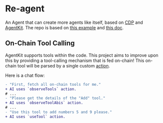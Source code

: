 # Re-agent

An Agent that can create more agents like itself, based on [CDP](https://portal.cdp.coinbase.com/) and [AgentKit](https://docs.cdp.coinbase.com/agentkit/docs/welcome). The repo is based on [this example](https://docs.cdp.coinbase.com/agentkit/docs/quickstart#starting-from-scratch-with-langchain) and [this doc](https://docs.cdp.coinbase.com/agentkit/docs/add-agent-capabilities#add-custom-functionality-using-ai-or-manually).

## On-Chain Tool Calling

AgentKit supports tools within the code. This project aims to improve upon this by providing a tool-calling mechanism that is fed on-chain! This on-chain tool will be parsed by a single custom [action](https://github.com/coinbase/agentkit/blob/master/CONTRIBUTING-TYPESCRIPT.md#adding-an-action-provider).

Here is a chat flow:

```diff
- "First, fetch all on-chain tools for me."
+ AI uses `observeTools` action.
# ...
- "Please get the details of the "Add" tool."
+ AI uses `observeToolAbis` action.
# ...
- "Use this tool to add numbers 5 and 9 please."
+ AI uses `useTool` action.
```
